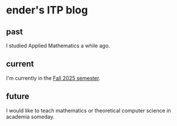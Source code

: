 # ender's ITP blog

## past
I studied Applied Mathematics a while ago.

## current
I'm currently in the [Fall 2025 semester](year/2025/fall/index.md).

## future
I would like to teach mathematics or theoretical computer science in academia someday.



